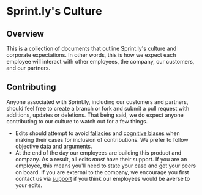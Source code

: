 # Sprint.ly's Culture

## Overview

This is a collection of documents that outline Sprint.ly's culture and corporate expectations. In other words, this is how we expect each employee will interact with other employees, the company, our customers, and our partners.

## Contributing

Anyone associated with Sprint.ly, including our customers and partners, should feel free to create a branch or fork and submit a pull request with additions, updates or deletions. That being said, we do expect anyone contributing to our culture to watch out for a few things.

 * Edits should attempt to avoid [fallacies](http://en.wikipedia.org/wiki/List_of_fallacies) and [cognitive biases](http://en.wikipedia.org/wiki/List_of_cognitive_biases) when making their cases for inclusion of contributions. We prefer to follow objective data and arguments.
 * At the end of the day our employees are building this product and company. As a result, all edits *must* have their support. If you are an employee, this means you'll need to state your case and get your peers on board. If you are external to the company, we encourage you first contact us via [support](https://sprint.ly/docs) if you think our employees would be averse to your edits.
